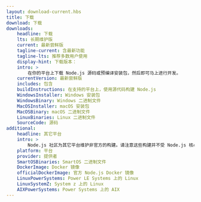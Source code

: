 ```yaml
---
layout: download-current.hbs
title: 下载
download: 下载
downloads:
    headline: 下载
    lts: 长期维护版
    current: 最新尝鲜版
    tagline-current: 含最新功能
    tagline-lts: 推荐多数用户使用
    display-hint: 下载版本：
    intro: >
        在你的平台上下载 Node.js 源码或预编译安装包，然后即可马上进行开发。
    currentVersion: 最新尝鲜版
    includes: 包含
    buildInstructions: 在支持的平台上，使用源代码构建 Node.js
    WindowsInstaller: Windows 安装包
    WindowsBinary: Windows 二进制文件
    MacOSInstaller: macOS 安装包
    MacOSBinary: macOS 二进制文件
    LinuxBinaries: Linux 二进制文件
    SourceCode: 源码
additional:
    headline: 其它平台
    intro: >
        Node.js 社区为其它平台维护非官方的构建。请注意这些构建并不受 Node.js 核心团队技术支持，且可能尚未跟 Node.js 的最新尝鲜版保持一致。
    platform: 平台
    provider: 提供者
    SmartOSBinaries: SmartOS 二进制文件
    DockerImage: Docker 镜像
    officialDockerImage: 官方 Node.js Docker 镜像
    LinuxPowerSystems: Power LE Systems 上的 Linux
    LinuxSystemZ: System z 上的 Linux
    AIXPowerSystems: Power Systems 上的 AIX
---
```

